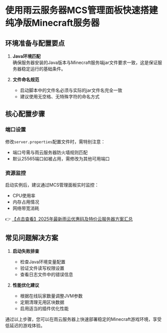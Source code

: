 # 使用雨云服务器MCS管理面板快速搭建纯净版Minecraft服务器

## 环境准备与配置要点

1. **Java环境匹配**  
   确保服务器安装的Java版本与Minecraft服务端jar文件要求一致，这是保证服务器稳定运行的基础条件。

2. **文件命名规范**  
   - 启动脚本中的文件名必须与实际的jar文件名完全一致
   - 建议使用无空格、无特殊字符的命名方式

## 核心配置步骤

### 端口设置
修改`server.properties`配置文件时，需特别注意：
- 端口号需与雨云服务器防火墙规则匹配
- 默认25565端口如被占用，需修改为其他可用端口

### 资源监控
启动实例后，建议通过MCS管理面板实时监控：
- CPU使用率
- 内存占用情况
- 网络带宽消耗

👉 [【点击查看】2025年最新雨云优惠码及特价云服务器方案汇总](https://bit.ly/RainYun)

## 常见问题解决方案

1. **启动失败排查**  
   - 检查Java环境变量配置
   - 验证文件读写权限设置
   - 查看日志文件中的错误信息

2. **性能优化建议**  
   - 根据在线玩家数量调整JVM参数
   - 定期清理无用区块数据
   - 启用适当的插件优化性能

通过以上步骤，您可以在雨云服务器上快速部署稳定的Minecraft游戏环境，享受低延迟的游戏体验。